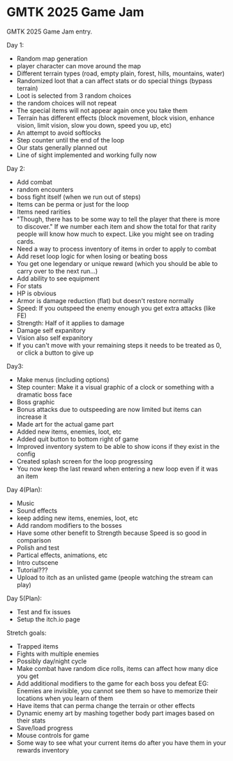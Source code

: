 # GMTK 2025 Game Jam
GMTK 2025 Game Jam entry.

Day 1:
- Random map generation
- player character can move around the map
- Different terrain types (road, empty plain, forest, hills, mountains, water)
- Randomized loot that a can affect stats or do special things
 (bypass terrain)
- Loot is selected from 3 random choices
- the random choices will not repeat
- The special items will not appear again once you take them
- Terrain has different effects (block movement, block vision, enhance vision, limit vision, slow you down, speed you up, etc)
- An attempt to avoid softlocks
- Step counter until the end of the loop
- Our stats generally planned out
- Line of sight implemented and working fully now

Day 2:
- Add combat
 - random encounters
 - boss fight itself (when we run out of steps)
- Items can be perma or just for the loop
- Items need rarities
- "Though, there has to be some way to tell the player that there is more to discover." If we number each item and show the total for that rarity people will know how much to expect. Like you might see on trading cards.
- Need a way to process inventory of items in order to apply to combat
- Add reset loop logic for when losing or beating boss
- You get one legendary or unique reward (which you should be able to carry over to the next run...)
- Add ability to see equipment
- For stats
 - HP is obvious
 - Armor is damage reduction (flat) but doesn't restore normally
 - Speed: If you outspeed the enemy enough you get extra attacks (like FE)
 - Strength: Half of it applies to damage
 - Damage self expanitory
 - Vision also self expanitory
- If you can't move with your remaining steps it needs to be treated as 0, or click a button to give up

Day3:
- Make menus (including options)
- Step counter: Make it a visual graphic of a clock or something with a dramatic boss face
- Boss graphic
- Bonus attacks due to outspeeding are now limited but items can increase it
- Made art for the actual game part
- Added new items, enemies, loot, etc
- Added quit button to bottom right of game
- Improved inventory system to be able to show icons if they exist in the config
- Created splash screen for the loop progressing
- You now keep the last reward when entering a new loop even if it was an item

Day 4(Plan):
- Music
- Sound effects
- keep adding new items, enemies, loot, etc
- Add random modifiers to the bosses
- Have some other benefit to Strength because Speed is so good in comparison
- Polish and test
 - Partical effects, animations, etc
 - Intro cutscene
 - Tutorial???
- Upload to itch as an unlisted game (people watching the stream can play)

Day 5(Plan):
- Test and fix issues
- Setup the itch.io page

Stretch goals:
- Trapped items
- Fights with multiple enemies
- Possibly day/night cycle
- Make combat have random dice rolls, items can affect how many dice you get
- Add additional modifiers to the game for each boss you defeat
	EG: Enemies are invisible, you cannot see them so have to memorize their locations when you learn of them
- Have items that can perma change the terrain or other effects
- Dynamic enemy art by mashing together body part images based on their stats
- Save/load progress
- Mouse controls for game
- Some way to see what your current items do after you have them in your rewards inventory